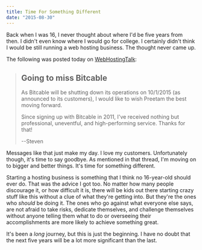 ```yaml
---
title: Time For Something Different
date: "2015-08-30"
---
```


Back when I was 16, I never thought about where I'd be five years from then. I didn't even know where I would go for college. I certainly didn't think I would be still running a web hosting business. The thought never came up.

The following was posted today on [WebHostingTalk](http://www.webhostingtalk.com/showthread.php?t=1509254):

> ## Going to miss Bitcable
> As Bitcable will be shutting down its operations on 10/1/2015 (as announced to its customers), I would like to wish Preetam the best moving forward.
>
> Since signing up with Bitcable in 2011, I've received nothing but professional, uneventful, and high-performing service. Thanks for that!
> 
> --Steven

Messages like that just make my day. I love my customers. Unfortunately though, it's time to say goodbye. As mentioned in that thread, I'm moving on to bigger and better things. It's time for something different.

Starting a hosting business is something that I think no 16-year-old should ever do. That was the advice I got too. No matter how many people discourage it, or how difficult it is, there will be kids out there starting crazy stuff like this without a clue of what they're getting into. But they're the ones who *should* be doing it. The ones who go against what everyone else says, are not afraid to take risks, dedicate themselves, and challenge themselves without anyone telling them what to do or overseeing their accomplishments are more likely to achieve something great.

It's been a *long* journey, but this is just the beginning. I have no doubt that the next five years will be a lot more significant than the last.

